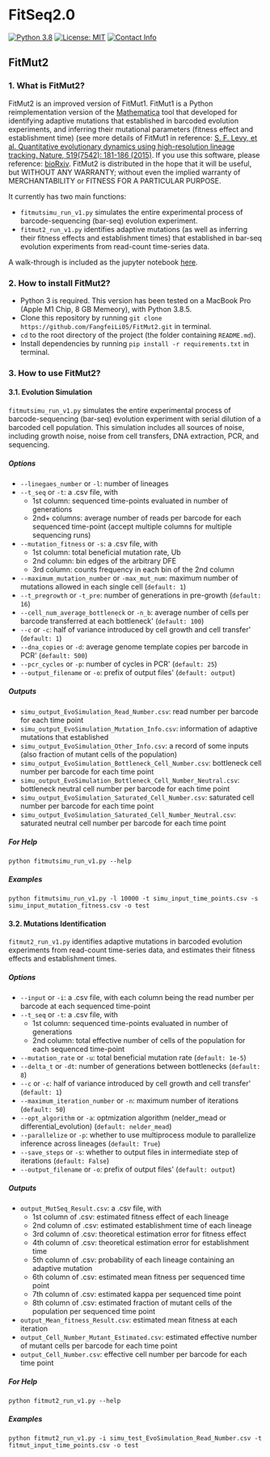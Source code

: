 # FitSeq2.0
[![Python 3.8](https://img.shields.io/badge/Python-3.8-blue.svg)](https://www.python.org/)
[![License: MIT](https://img.shields.io/badge/License-MIT-blue.svg)](https://opensource.org/licenses/MIT)
[![Contact Info](https://img.shields.io/badge/Contact-fangfeili0525@gmail.com-blue.svg)]()


## FitMut2

### 1. What is FitMut2?

FitMut2 is an improved version of FitMut1. FitMut1 is a Python reimplementation version of the [Mathematica](https://www.wolfram.com/mathematica/) tool that developed for identifying adaptive mutations that established in barcoded evolution experiments, and inferring their mutational parameters (fitness effect and establishment time) (see more details of FitMut1 in reference: [S. F. Levy, et al. Quantitative evolutionary dynamics using high-resolution lineage tracking. Nature, 519(7542): 181-186 (2015)](https://www.nature.com/articles/nature14279). If you use this software, please reference: [bioRxiv](). FitMut2 is distributed in the hope that it will be useful, but WITHOUT ANY WARRANTY; without even the implied warranty of MERCHANTABILITY or FITNESS FOR A PARTICULAR PURPOSE. 

It currently has two main functions:
* `fitmutsimu_run_v1.py` simulates the entire experimental process of barcode-sequencing (bar-seq) evolution experiment. 
* `fitmut2_run_v1.py` identifies adaptive mutations (as well as inferring their fitness effects and establishment times) that established in bar-seq evolution experiments from read-count time-series data.

A walk-through is included as the jupyter notebook [here](https://github.com/FangfeiLi05/FitMut2/blob/master/walk_through/walk_through.ipynb).


### 2. How to install FitMut2?

* Python 3 is required. This version has been tested on a MacBook Pro (Apple M1 Chip, 8 GB Memeory), with Python 3.8.5.
* Clone this repository by running `git clone https://github.com/FangfeiLi05/FitMut2.git` in terminal.
* `cd` to the root directory of the project (the folder containing `README.md`).
* Install dependencies by running `pip install -r requirements.txt` in terminal.


### 3. How to use FitMut2?

#### 3.1. Evolution Simulation
`fitmutsimu_run_v1.py` simulates the entire experimental process of barcode-sequencing (bar-seq) evolution experiment with serial dilution of a barcoded cell population. This simulation includes all sources of noise, including growth noise, noise from cell transfers, DNA extraction, PCR, and sequencing.

##### Options
* `--linegaes_number` or `-l`: number of lineages
* `--t_seq` or `-t`: a .csv file, with
  + 1st column: sequenced time-points evaluated in number of generations
  + 2nd+ columns: average number of reads per barcode for each sequenced time-point (accept multiple columns for multiple sequencing runs)
* `--mutation_fitness` or `-s`: a .csv file, with
  + 1st column: total beneficial mutation rate, Ub
  + 2nd column: bin edges of the arbitrary DFE
  + 3rd column: counts frequency in each bin of the 2nd column
* `--maximum_mutation_number` or `-max_mut_num`: maximum number of mutations allowed in each single cell (`default: 1`)
* `--t_pregrowth` or `-t_pre`: number of generations in pre-growth (`default: 16`)
* `--cell_num_average_bottleneck` or `-n_b`: average number of cells per barcode transferred at each bottleneck' (`default: 100`)
* `--c` or `-c`: half of variance introduced by cell growth and cell transfer' (`default: 1`)
* `--dna_copies` or `-d`: average genome template copies per barcode in PCR' (`default: 500`)
* `--pcr_cycles` or `-p`: number of cycles in PCR' (`default: 25`)
* `--output_filename` or `-o`: prefix of output files' (`default: output`)

##### Outputs
* `simu_output_EvoSimulation_Read_Number.csv`: read number per barcode for each time point
* `simu_output_EvoSimulation_Mutation_Info.csv`: information of adaptive mutations that established
* `simu_output_EvoSimulation_Other_Info.csv`: a record of some inputs (also fraction of mutant cells of the population)
* `simu_output_EvoSimulation_Bottleneck_Cell_Number.csv`: bottleneck cell number per barcode for each time point
* `simu_output_EvoSimulation_Bottleneck_Cell_Number_Neutral.csv`: bottleneck neutral cell number per barcode for each time point
* `simu_output_EvoSimulation_Saturated_Cell_Number.csv`: saturated cell number per barcode for each time point
* `simu_output_EvoSimulation_Saturated_Cell_Number_Neutral.csv`: saturated neutral cell number per barcode for each time point


##### For Help
```
python fitmutsimu_run_v1.py --help
```

##### Examples
```
python fitmutsimu_run_v1.py -l 10000 -t simu_input_time_points.csv -s simu_input_mutation_fitness.csv -o test
```    


#### 3.2. Mutations Identification
`fitmut2_run_v1.py` identifies adaptive mutations in barcoded evolution experiments from read-count time-series data, and estimates their fitness effects and establishment times. 

##### Options
* `--input` or `-i`: a .csv file, with each column being the read number per barcode at each sequenced time-point
* `--t_seq` or `-t`: a .csv file, with
  + 1st column: sequenced time-points evaluated in number of generations
  + 2nd column: total effective number of cells of the population for each sequenced time-point
* `--mutation_rate` or `-u`: total beneficial mutation rate (`default: 1e-5`)
* `--delta_t` or `-dt`: number of generations between bottlenecks (`default: 8`)
* `--c` or `-c`: half of variance introduced by cell growth and cell transfer' (`default: 1`)
* `--maximum_iteration_number` or `-n`: maximum number of iterations (`default: 50`)
* `--opt_algorithm` or `-a`: optmization algorithm (nelder_mead or differential_evolution) (`default: nelder_mead`)
* `--parallelize` or `-p`: whether to use multiprocess module to parallelize inference across lineages (`default: True`)
* `--save_steps` or `-s`: whether to output files in intermediate step of iterations (`default: False`)
* `--output_filename` or `-o`: prefix of output files' (`default: output`)

##### Outputs
* `output_MutSeq_Result.csv`: a .csv file, with
  + 1st column of .csv: estimated fitness effect of each lineage
  + 2nd column of .csv: estimated establishment time of each lineage
  + 3rd column of .csv: theoretical estimation error for fitness effect
  + 4th column of .csv: theoretical estimation error for establishment time
  + 5th column of .csv: probability of each lineage containing an adaptive mutation
  + 6th column of .csv: estimated mean fitness per sequenced time point
  + 7th column of .csv: estimated kappa per sequenced time point
  + 8th column of .csv: estimated fraction of mutant cells of the population per sequenced time point
* `output_Mean_fitness_Result.csv`: estimated mean fitness at each iteration
* `output_Cell_Number_Mutant_Estimated.csv`: estimated effective number of mutant cells per barcode for each time point
* `output_Cell_Number.csv`: effective cell number per barcode for each time point 

##### For Help
```
python fitmut2_run_v1.py --help
```  

##### Examples
```
python fitmut2_run_v1.py -i simu_test_EvoSimulation_Read_Number.csv -t fitmut_input_time_points.csv -o test
```
